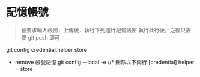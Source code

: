# 記憶帳號
> 會要求輸入帳密，上傳後，執行下列進行記憶帳密
> 執行此行後，之後只需要 git push 即可

git config credential.helper store

* remove 帳號記憶
git config --local -e
//* 刪除以下兩行
[credential]
	helper = store